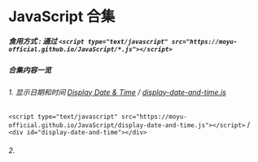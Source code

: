 # JavaScript 合集

##### 食用方式 : 通过 `<script type="text/javascript" src="https://moyu-official.github.io/JavaScript/*.js"></script>`

##### 合集内容一览

###### 1. 显示日期和时间 [Display Date & Time](https://github.com/MoYu-Official/JavaScript/blob/main/display-date-and-time.js) / [display-date-and-time.js](https://moyu-official.github.io/JavaScript/display-date-and-time.js)
`<script type="text/javascript" src="https://moyu-official.github.io/JavaScript/display-date-and-time.js"></script>` / `<div id="display-date-and-time"></div>`

###### 2. 
